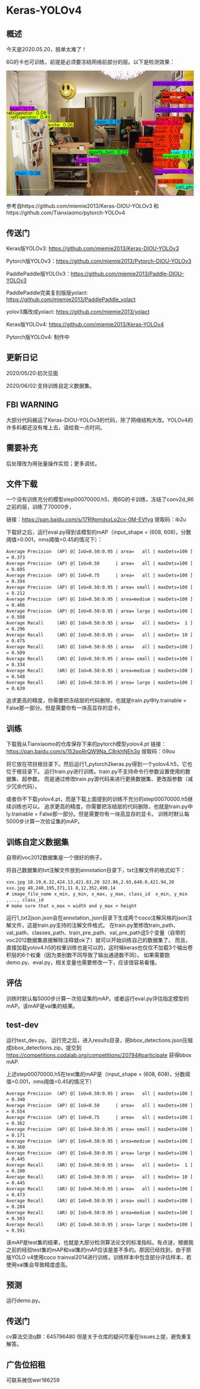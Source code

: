 # Keras-YOLOv4

## 概述
今天是2020.05.20，脱单太难了！

6G的卡也可训练，前提是必须要冻结网络前部分的层。以下是检测效果：

![Example 0](images/res/000000014038.jpg)

参考自https://github.com/miemie2013/Keras-DIOU-YOLOv3
和https://github.com/Tianxiaomo/pytorch-YOLOv4

## 传送门

Keras版YOLOv3: https://github.com/miemie2013/Keras-DIOU-YOLOv3

Pytorch版YOLOv3：https://github.com/miemie2013/Pytorch-DIOU-YOLOv3

PaddlePaddle版YOLOv3：https://github.com/miemie2013/Paddle-DIOU-YOLOv3

PaddlePaddle完美复刻版版yolact: https://github.com/miemie2013/PaddlePaddle_yolact

yolov3魔改成yolact: https://github.com/miemie2013/yolact

Keras版YOLOv4: https://github.com/miemie2013/Keras-YOLOv4

Pytorch版YOLOv4: 制作中

## 更新日记

2020/05/20:初次见面

2020/06/02:支持训练自定义数据集。

## FBI WARNING

大部分代码搬运了Keras-DIOU-YOLOv3的代码，除了网络结构大改。YOLOv4的许多料都还没有堆上去，请给我一点时间。

## 需要补充

后处理改为用张量操作实现；更多调优。

## 文件下载
一个没有训练充分的模型step00070000.h5，用6G的卡训练，冻结了conv2d_86之前的层，训练了70000步，

链接：https://pan.baidu.com/s/17R9pmdsxLo2cx-0M-EVfyg 
提取码：ib2u

下载好之后，运行eval.py得到该模型的mAP（input_shape = (608, 608)，分数阈值=0.001，nms阈值=0.45的情况下）：
```
Average Precision  (AP) @[ IoU=0.50:0.95 | area=   all | maxDets=100 ] = 0.373
Average Precision  (AP) @[ IoU=0.50      | area=   all | maxDets=100 ] = 0.605
Average Precision  (AP) @[ IoU=0.75      | area=   all | maxDets=100 ] = 0.394
Average Precision  (AP) @[ IoU=0.50:0.95 | area= small | maxDets=100 ] = 0.212
Average Precision  (AP) @[ IoU=0.50:0.95 | area=medium | maxDets=100 ] = 0.406
Average Precision  (AP) @[ IoU=0.50:0.95 | area= large | maxDets=100 ] = 0.508
Average Recall     (AR) @[ IoU=0.50:0.95 | area=   all | maxDets=  1 ] = 0.296
Average Recall     (AR) @[ IoU=0.50:0.95 | area=   all | maxDets= 10 ] = 0.475
Average Recall     (AR) @[ IoU=0.50:0.95 | area=   all | maxDets=100 ] = 0.509
Average Recall     (AR) @[ IoU=0.50:0.95 | area= small | maxDets=100 ] = 0.334
Average Recall     (AR) @[ IoU=0.50:0.95 | area=medium | maxDets=100 ] = 0.548
Average Recall     (AR) @[ IoU=0.50:0.95 | area= large | maxDets=100 ] = 0.639
```
追求更高的精度，你需要把冻结层的代码删除，也就是train.py中ly.trainable = False那一部分。但是需要你有一块高显存的显卡。


## 训练
下载我从Tianxiaomo的仓库保存下来的pytorch模型yolov4.pt
链接：https://pan.baidu.com/s/152poRrQW9Na_C8rkhNEh3g
提取码：09ou

将它放在项目根目录下。然后运行1_pytorch2keras.py得到一个yolov4.h5，它也位于根目录下。
运行train.py进行训练。train.py不支持命令行参数设置使用的数据集、超参数。
而是通过修改train.py源代码来进行更换数据集、更改超参数（减少冗余代码）。

或者你不下载yolov4.pt，而是下载上面提到的训练不充分的step00070000.h5继续训练也可以。
追求更高的精度，你需要把冻结层的代码删除，也就是train.py中ly.trainable = False那一部分。但是需要你有一块高显存的显卡。
训练时默认每5000步计算一次验证集的mAP。

## 训练自定义数据集
自带的voc2012数据集是一个很好的例子。

将自己数据集的txt注解文件放到annotation目录下，txt注解文件的格式如下：
```
xxx.jpg 18.19,6.32,424.13,421.83,20 323.86,2.65,640.0,421.94,20
xxx.jpg 48,240,195,371,11 8,12,352,498,14
# image_file_name x_min, y_min, x_max, y_max, class_id  x_min, y_min ,..., class_id
# make sure that x_max < width and y_max < height
```
运行1_txt2json.json会在annotation_json目录下生成两个coco注解风格的json注解文件，这是train.py支持的注解文件格式。
在train.py里修改train_path、val_path、classes_path、train_pre_path、val_pre_path这5个变量（自带的voc2012数据集直接解除注释就ok了）就可以开始训练自己的数据集了。
而且，直接加载yolov4.h5的权重训练也是可以的，这时候keras也仅仅不加载3个输出卷积层的6个权重（因为类别数不同导致了输出通道数不同）。
如果需要跑demo.py、eval.py，相关变量也需要修改一下，应该很容易看懂。

## 评估
训练时默认每5000步计算一次验证集的mAP。或者运行eval.py评估指定模型的mAP。该mAP是val集的结果。

## test-dev
运行test_dev.py。
运行完之后，进入results目录，把bbox_detections.json压缩成bbox_detections.zip，提交到
https://competitions.codalab.org/competitions/20794#participate
获得bbox mAP.

上述step00070000.h5在test集的mAP是（input_shape = (608, 608)，分数阈值=0.001，nms阈值=0.45的情况下）
```
Average Precision  (AP) @[ IoU=0.50:0.95 | area=   all | maxDets=100 ] = 0.340
Average Precision  (AP) @[ IoU=0.50      | area=   all | maxDets=100 ] = 0.554
Average Precision  (AP) @[ IoU=0.75      | area=   all | maxDets=100 ] = 0.362
Average Precision  (AP) @[ IoU=0.50:0.95 | area= small | maxDets=100 ] = 0.171
Average Precision  (AP) @[ IoU=0.50:0.95 | area=medium | maxDets=100 ] = 0.360
Average Precision  (AP) @[ IoU=0.50:0.95 | area= large | maxDets=100 ] = 0.445
Average Recall     (AR) @[ IoU=0.50:0.95 | area=   all | maxDets=  1 ] = 0.280
Average Recall     (AR) @[ IoU=0.50:0.95 | area=   all | maxDets= 10 ] = 0.445
Average Recall     (AR) @[ IoU=0.50:0.95 | area=   all | maxDets=100 ] = 0.473
Average Recall     (AR) @[ IoU=0.50:0.95 | area= small | maxDets=100 ] = 0.284
Average Recall     (AR) @[ IoU=0.50:0.95 | area=medium | maxDets=100 ] = 0.503
Average Recall     (AR) @[ IoU=0.50:0.95 | area= large | maxDets=100 ] = 0.591
```

该mAP是test集的结果，也就是大部分检测算法论文的标准指标。有点谜，根据我之前的经验test集的mAP和val集的mAP应该是差不多的。原因已经找到，由于原版YOLO v4使用coco trainval2014进行训练，训练样本中包含部分评估样本，若使用val集会导致精度虚高。

## 预测
运行demo.py。

## 传送门
cv算法交流q群：645796480
但是关于仓库的疑问尽量在Issues上提，避免重复解答。


## 广告位招租
可联系微信wer186259
